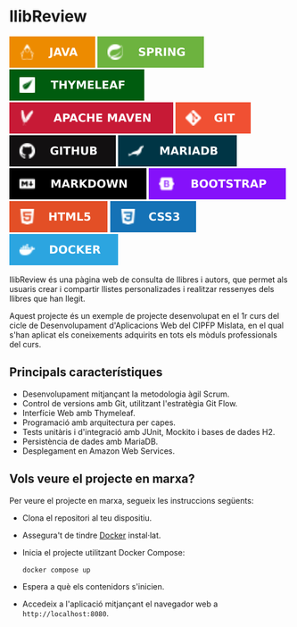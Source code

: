 # llibReview
![Java](docs/img/java.svg)
![Spring Boot](docs/img/spring_boot.svg)
![Thymeleaf](docs/img/thymeleaf.svg)
![Maven](docs/img/maven.svg)
![Git](docs/img/git.svg)
![GitHub](docs/img/github.svg)
![MariaDB](docs/img/mariadb.svg)
![Markdown](docs/img/markdown.svg)
![Bootstrap](docs/img/bootstrap.svg)
![HTML5](docs/img/html5.svg)
![CSS3](docs/img/css3.svg)
![Docker](docs/img/docker.svg)

llibReview és una pàgina web de consulta de llibres i autors,
que permet als usuaris crear i compartir llistes personalizades
i realitzar ressenyes dels llibres que han llegit.

Aquest projecte és un exemple de projecte desenvolupat en el 1r curs del cicle
de Desenvolupament d'Aplicacions Web del CIPFP Mislata, en el qual s'han aplicat
els coneixements adquirits en tots els mòduls professionals del curs.

## Principals característiques
- Desenvolupament mitjançant la metodologia àgil Scrum.
- Control de versions amb Git, utilitzant l'estratègia Git Flow.
- Interfície Web amb Thymeleaf.
- Programació amb arquitectura per capes.
- Tests unitàris i d'integració amb JUnit, Mockito i bases de dades H2.
- Persistència de dades amb MariaDB.
- Desplegament en Amazon Web Services.


## Vols veure el projecte en marxa?
Per veure el projecte en marxa, segueix les instruccions següents:

- Clona el repositori al teu dispositiu.
- Assegura't de tindre [Docker][docker] instal·lat.
- Inicia el projecte utilitzant Docker Compose:

    ```bash
    docker compose up
    ```

- Espera a què els contenidors s'inicien.
- Accedeix a l'aplicació mitjançant el navegador web a `http://localhost:8080`.

[docker]: https://www.docker.com/

